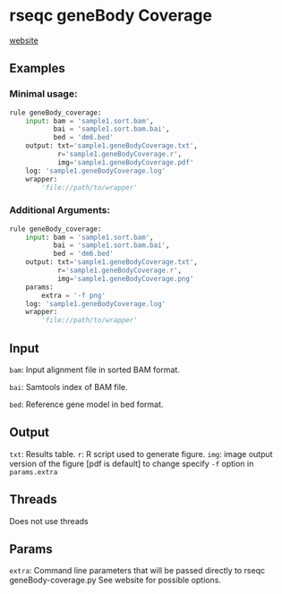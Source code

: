 # rseqc geneBody Coverage

[website](http://rseqc.sourceforge.net/#genebody-coverage-py)

## Examples

### Minimal usage:

```python
rule geneBody_coverage:
    input: bam = 'sample1.sort.bam',
           bai = 'sample1.sort.bam.bai',
           bed = 'dm6.bed'
    output: txt='sample1.geneBodyCoverage.txt',
            r='sample1.geneBodyCoverage.r',
            img='sample1.geneBodyCoverage.pdf'
    log: 'sample1.geneBodyCoverage.log'
    wrapper:
        'file://path/to/wrapper'
```

### Additional Arguments:

```python
rule geneBody_coverage:
    input: bam = 'sample1.sort.bam',
           bai = 'sample1.sort.bam.bai',
           bed = 'dm6.bed'
    output: txt='sample1.geneBodyCoverage.txt',
            r='sample1.geneBodyCoverage.r',
            img='sample1.geneBodyCoverage.png'
    params: 
        extra = '-f png'
    log: 'sample1.geneBodyCoverage.log'
    wrapper:
        'file://path/to/wrapper'
```

## Input

`bam`:
    Input alignment file in sorted BAM format.

`bai`:
    Samtools index of BAM file.

`bed`:
    Reference gene model in bed format.

## Output
`txt`:
    Results table.
`r`:
    R script used to generate figure.
`img`:
    image output version of the figure [pdf is default] to change specify `-f`
    option in `params.extra`

## Threads
Does not use threads

## Params
`extra`:
    Command line parameters that will be passed directly to rseqc
    geneBody-coverage.py See website for possible options.

